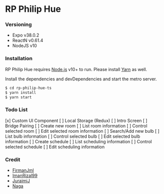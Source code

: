 # RP Philip Hue

### Versioning 
  - Expo v38.0.2
  - ReactN v0.61.4
  - NodeJS v10

### Installation

RP Philip Hue requires [Node.js](https://nodejs.org/) v10+ to run.
Please install [Yarn](https://yarnpkg.com/lang/en/) as well.

Install the dependencies and devDependencies and start the metro server.

```sh
$ cd rp-philip-hue-ts
$ yarn install
$ yarn start
```

### Todo List
  [x] Custom UI Component
  [ ] Local Storage (Redux)
  [ ] Intro Screen
  [ ] Bridge Pairing
  [ ] Create new room
  [ ] List room information
  [ ] Control selected room
  [ ] Edit selected room information
  [ ] Search/Add new bulb
  [ ] List bulb information
  [ ] Control selected bulb
  [ ] Edit selected bulb information
  [ ] Create schedule
  [ ] List scheduling information
  [ ] Control selected schedule
  [ ] Edit scheduling information

### Credit
  - [FirmanJml](https://github.com/firmanjml/)
  - [ImanRizal99](http://github.com/ImanRizal99/)
  - [JuraimiJ](https://github.com/JuraimiJ/)
  - [Naga](https://github.com/n350xwb/)